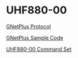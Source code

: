 # UHF880-00

[GNetPlus Protocol](doc/GNetPlus%20Protocol.md)

[GNetPlus Sample Code](src/Sample/)

[UHF880-00 Command Set](doc/UHF%20Command%20Set.md)

